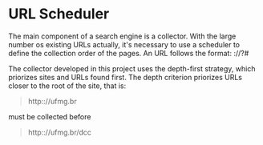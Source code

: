# URL Scheduler

The main component of a search engine is a collector. With the large number os existing URLs actually, it's necessary to use a scheduler to define the collection order of the pages. An URL follows the format:
 <protocol>://<host><path>?<query>#<fragment>
  
The collector developed in this project uses the depth-first strategy, which priorizes sites and URLs found first. The depth criterion priorizes URLs closer to the root of the site, that is:
> http:://ufmg.br 

must be collected before 
> http:://ufmg.br/dcc
